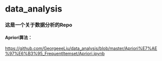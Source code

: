 # data_analysis

### 这是一个关于数据分析的Repo

#### Apriori算法：
https://github.com/GeorgeeeLiu/data_analysis/blob/master/Apriori%E7%AE%97%E6%B3%95_FrequentItemset/Apriori.ipynb
